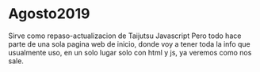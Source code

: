 # Agosto2019
Sirve como repaso-actualizacion de Taijutsu Javascript 
Pero  todo  hace parte de una sola pagina  web  de inicio, donde  voy a tener  toda la info 
que  usualmente uso, en un solo lugar solo con html y js, ya veremos  como nos sale.
